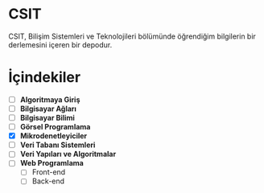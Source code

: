 # **CSIT**
CSIT, Bilişim Sistemleri ve Teknolojileri bölümünde öğrendiğim bilgilerin bir derlemesini içeren bir depodur.

# **İçindekiler**

- [ ] **Algoritmaya Giriş**
- [ ] **Bilgisayar Ağları**
- [ ] **Bilgisayar Bilimi**
- [ ] **Görsel Programlama**
- [x] **Mikrodenetleyiciler**
- [ ] **Veri Tabanı Sistemleri**
- [ ] **Veri Yapıları ve Algoritmalar**
- [ ] **Web Programlama**
    - [ ] Front-end
    - [ ] Back-end